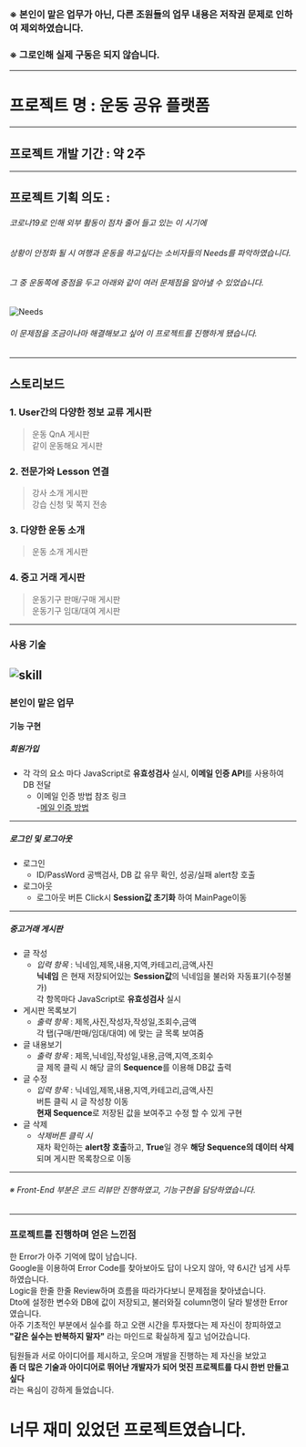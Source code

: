 ### ※ 본인이 맡은 업무가 아닌, 다른 조원들의 업무 내용은 저작권 문제로 인하여 제외하였습니다.
### ※ 그로인해 실제 구동은 되지 않습니다.
- - -
# 프로젝트 명 : 운동 공유 플랫폼

---------------------------------------
## 프로젝트 개발 기간 : 약 2주
---------------------------------------
## 프로젝트 기획 의도 :

###### 코로나19로 인해 외부 활동이 점차 줄어 들고 있는 이 시기에   
###### 상황이 안정화 될 시 여행과 운동을 하고싶다는 소비자들의 Needs를 파악하였습니다.
###### 그 중 운동쪽에 중점을 두고 아래와 같이 여러 문제점을 알아낼 수 있었습니다.

![Needs](https://user-images.githubusercontent.com/58018170/127149280-3208f383-3030-4c5b-a829-a84894cfb85d.png)


###### 이 문제점을 조금이나마 해결해보고 싶어 이 프로젝트를 진행하게 됐습니다.

------------------------------------------
## 스토리보드

### 1. User간의 다양한 정보 교류 게시판
> 운동 QnA 게시판<br>
> 같이 운동해요 게시판
### 2. 전문가와 Lesson 연결
> 강사 소개 게시판<br>
> 강습 신청 및 쪽지 전송
### 3. 다양한 운동 소개
> 운동 소개 게시판<br>
### 4. 중고 거래 게시판
> 운동기구 판매/구매 게시판<br>
> 운동기구 임대/대여 게시판

------------------------------------------
### 사용 기술
![skill](https://user-images.githubusercontent.com/58018170/127865174-52de3f12-e58e-477d-bf30-8c09bd30f55e.png)
------------------------------------------
### 본인이 맡은 업무

#### 기능 구현
##### 회원가입
  * 각 각의 요소 마다 JavaScript로 **유효성검사** 실시, **이메일 인증 API**를 사용하여 DB 전달
    + 이메일 인증 방법 참조 링크   
    -[메일 인증 방법](https://moonong.tistory.com/45)
    
- - - 
##### 로그인 및 로그아웃
  - 로그인
    + ID/PassWord 공백검사, DB 값 유무 확인, 성공/실패 alert창 호출
  - 로그아웃
    + 로그아웃 버튼 Click시 **Session값 초기화** 하여 MainPage이동
- - -
##### 중고거래 게시판
  - 글 작성
    + *입력 항목* : 닉네임,제목,내용,지역,카테고리,금액,사진   
  **닉네임** 은 현재 저장되어있는 **Session값**의 닉네임을 불러와 자동표기(수정불가)   
     각 항목마다 JavaScript로 **유효성검사** 실시    
  - 게시판 목록보기
    + *출력 항목* : 제목,사진,작성자,작성일,조회수,금액   
    각 탭(구매/판매/임대/대여) 에 맞는 글 목록 보여줌   
  - 글 내용보기
    + *출력 항목* : 제목,닉네임,작성일,내용,금액,지역,조회수   
    글 제목 클릭 시 해당 글의 **Sequence**를 이용해 DB값 출력
  - 글 수정
    + *입력 항목* : 닉네임,제목,내용,지역,카테고리,금액,사진   
    버튼 클릭 시 글 작성창 이동   
    **현재 Sequence**로 저장된 값을 보여주고 수정 할 수 있게 구현
  - 글 삭제
    + *삭제버튼 클릭 시*   
재차 확인하는 **alert창 호출**하고, **True**일 경우 **해당 Sequence의 데이터 삭제**되며 게시판 목록창으로 이동
- - -
###### ※ Front-End 부분은 코드 리뷰만 진행하였고, 기능구현을 담당하였습니다.
- - - 

### 프로젝트를 진행하며 얻은 느낀점 

한 Error가 아주 기억에 많이 남습니다.   
Google을 이용하여 Error Code를 찾아보아도 답이 나오지 않아, 약 6시간 넘게 사투하였습니다.   
Logic을 한줄 한줄 Review하며 흐름을 따라가다보니 문제점을 찾아냈습니다.   
Dto에 설정한 변수와 DB에 값이 저장되고, 불러와질 column명이 달라 발생한 Error 였습니다.   
아주 기초적인 부분에서 실수를 하고 오랜 시간을 투자했다는 제 자신이 창피하였고   
**"같은 실수는 반복하지 말자"** 라는 마인드로 확실하게 짚고 넘어갔습니다.    
   
   
팀원들과 서로 아이디어를 제시하고, 웃으며 개발을 진행하는 제 자신을 보았고    
**좀 더 많은 기술과 아이디어로 뛰어난 개발자가 되어 멋진 프로젝트를 다시 한번 만들고 싶다**   
라는 욕심이 강하게 들었습니다.   

# 너무 재미 있었던 프로젝트였습니다.
